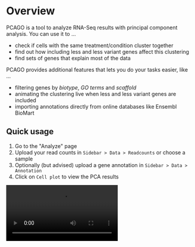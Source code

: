 # Overview

PCAGO is a tool to analyze RNA-Seq results with principal component analysis.
You can use it to ...

* check if cells with the same treatment/condition cluster together
* find out how including less and less variant genes affect this clustering
* find sets of genes that explain most of the data

PCAGO provides additional features that lets you do your tasks easier, like ...

* filtering genes by *biotype*, *GO terms* and *scaffold*
* animating the clustering live when less and less variant genes are included
* importing annotations directly from online databases like Ensembl BioMart


## Quick usage

1. Go to the "Analyze" page
2. Upload your read counts in `Sidebar > Data > Readcounts` or choose a sample
3. Optionally (but advised) upload a gene annotation in `Sidebar > Data > Annotation`
4. Click on `Cell plot` to view the PCA results

<div class="video-container">
<video controls>
  <source src="helppages/overview.webm" type="video/webm"/>
  Your browser does not support the video tag.
</video>
</div>
